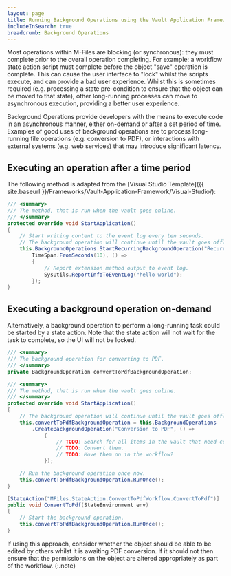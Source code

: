 ```yaml
---
layout: page
title: Running Background Operations using the Vault Application Framework
includeInSearch: true
breadcrumb: Background Operations
---
```


Most operations within M-Files are blocking (or synchronous): they must complete prior to the overall operation completing.  For example: a workflow state action script must complete before the object "save" operation is complete.  This can cause the user interface to "lock" whilst the scripts execute, and can provide a bad user experience.  Whilst this is sometimes required (e.g. processing a state pre-condition to ensure that the object can be moved to that state), other long-running processes can move to asynchronous execution, providing a better user experience.

Background Operations provide developers with the means to execute code in an asynchronous manner, either on-demand or after a set period of time.  Examples of good uses of background operations are to process long-running file operations (e.g. conversion to PDF), or interactions with external systems (e.g. web services) that may introduce significant latency.

## Executing an operation after a time period

The following method is adapted from the [Visual Studio Template]({{ site.baseurl }}/Frameworks/Vault-Application-Framework/Visual-Studio/):

```csharp
/// <summary>
/// The method, that is run when the vault goes online.
/// </summary>
protected override void StartApplication()
{
	// Start writing content to the event log every ten seconds.
	// The background operation will continue until the vault goes offline.
	this.BackgroundOperations.StartRecurringBackgroundOperation("Recurring Hello World Operation",
        TimeSpan.FromSeconds(10), () =>
		{
			// Report extension method output to event log.
			SysUtils.ReportInfoToEventLog("hello world");
		});
}
```

## Executing a background operation on-demand

Alternatively, a background operation to perform a long-running task could be started by a state action.  Note that the state action will not wait for the task to complete, so the UI will not be locked.

```csharp
/// <summary>
/// The background operation for converting to PDF.
/// </summary>
private BackgroundOperation convertToPdfBackgroundOperation;

/// <summary>
/// The method, that is run when the vault goes online.
/// </summary>
protected override void StartApplication()
{
	// The background operation will continue until the vault goes offline.
	this.convertToPdfBackgroundOperation = this.BackgroundOperations
        .CreateBackgroundOperation("Conversion to PDF", () =>
            {
                // TODO: Search for all items in the vault that need conversion to PDF.
                // TODO: Convert them.
                // TODO: Move them on in the workflow?
            });

	// Run the background operation once now.
	this.convertToPdfBackgroundOperation.RunOnce();
}

[StateAction("MFiles.StateAction.ConvertToPdfWorkflow.ConvertToPdf")]
public void ConvertToPdf(StateEnvironment env)
{
	// Start the background operation.
	this.convertToPdfBackgroundOperation.RunOnce();
}
```

If using this approach, consider whether the object should be able to be edited by others whilst it is awaiting PDF conversion.  If it should not then ensure that the permissions on the object are altered appropriately as part of the workflow.
{:.note}